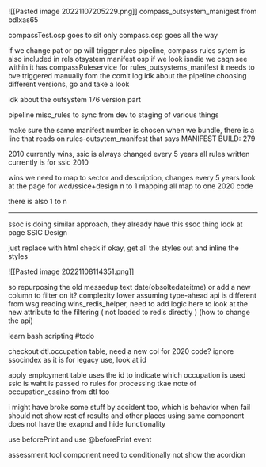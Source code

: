 ![[Pasted image 20221107205229.png]]
compass_outsystem_manigest from bdlxas65

compassTest.osp goes to sit only
compass.osp goes all the way

if we change pat or pp will trigger rules pipeline, compass rules sytem is also included in rels otsystem manifest osp
if we look isndie we caqn see within it has compassRuleservice
for rules_outsystems_manifest it needs to bve triggered manually fom the comit log
idk about the pipeline choosing different versions, go and take a look

idk about the outsystem 176 version part

pipeline misc_rules to sync from dev to staging of various things

make sure the same manifest number is chosen when we bundle, there is a line that reads on rules-outsytem_manifest that says
MANIFEST BUILD: 279

2010 currently wins, ssic is always changed every 5 years
all rules written currently is for ssic 2010

wins we need to map to sector and description, changes every 5 years
look at the page for wcd/ssice+design
n to 1 mapping all map to one 2020 code

there is also 1 to n

---

ssoc is doing similar approach, they already have this ssoc thing
look at page SSIC Design

just replace with html check if okay, get all the styles out and inline the styles

![[Pasted image 20221108114351.png]]


so repurposing the old messedup text date(obsoltedateitme) or add a new column to filter on it?
	complexity lower assuming type-ahead api is different from wsg reading
wins_redis_helper, need to add logic here to look at the new attribute to the filtering
( not loaded to redis directly )
(how to change the api)

learn bash scripting #todo 

checkout dtl.occupation table, need a new col for 2020 code? ignore ssocindex as it is for legacy use, look at id

apply employment table uses the id to indicate which occupation is used
ssic is waht is passed ro rules for processing
tkae note of occupation_casino from dtl too

i might have broke some stuff by accident too, which is behavior when fail should not show rest of results and other places using same component does not have the exapnd and hide functionality

use beforePrint and use @beforePrint event

assessment tool component need to conditionally not show the acordion 